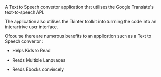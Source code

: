 A Text to Speech convertor application that utilises the Google Translate's text-to-speech API.

The application also utilises the Tkinter toolkit into turrning the code into an interactrive user interface.

Ofcourse there are numerous benefits to an application such as a Text to Speech convertor : 

- Helps Kids to Read 
- Reads Multiple Languages

- Reads Ebooks convincely 
